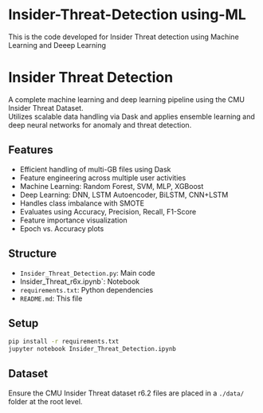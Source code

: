 # Insider-Threat-Detection using-ML
This is the code developed for Insider Threat detection using Machine Learning and Deeep Learning
# Insider Threat Detection

A complete machine learning and deep learning pipeline using the CMU Insider Threat Dataset.  
Utilizes scalable data handling via Dask and applies ensemble learning and deep neural networks for anomaly and threat detection.

## Features
- Efficient handling of multi-GB files using Dask
- Feature engineering across multiple user activities
- Machine Learning: Random Forest, SVM, MLP, XGBoost
- Deep Learning: DNN, LSTM Autoencoder, BiLSTM, CNN+LSTM
- Handles class imbalance with SMOTE
- Evaluates using Accuracy, Precision, Recall, F1-Score
- Feature importance visualization
- Epoch vs. Accuracy plots

## Structure
- `Insider_Threat_Detection.py`: Main code
- Insider_Threat_r6x.ipynb`: Notebook
- `requirements.txt`: Python dependencies
- `README.md`: This file

## Setup

```bash
pip install -r requirements.txt
jupyter notebook Insider_Threat_Detection.ipynb
```

## Dataset
Ensure the CMU Insider Threat dataset r6.2 files are placed in a `./data/` folder at the root level.

